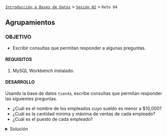 [`Introducción a Bases de Datos`](../../Readme.md) > [`Sesión 02`](../Readme.md) > `Reto 04`
	
## Agrupamientos

### OBJETIVO 

- Escribir consultas que permitan responder a algunas preguntas.

#### REQUISITOS 

1. MySQL Workbench instalado.

#### DESARROLLO

Usando la base de datos `tienda`, escribe consultas que permitan responder las siguientes preguntas.

- ¿Cuál es el nombre de los empleados cuyo sueldo es menor a $10,000?
- ¿Cuál es la cantidad mínima y máxima de ventas de cada empleado?
- ¿Cuál es el puesto de cada empleado?

<details><summary>Solución</summary>
<p>

- ¿Cuál es el nombre de los empleados cuyo sueldo es menor a $10,000?

   ```sql
   SELECT nombre, apellido_paterno
   FROM empleado
   WHERE id_puesto IN
	(SELECT id_puesto
         FROM puesto
         WHERE salario > 10000);
   ```
   
   ![imagen](imagenes/s1wr31.png)

- ¿Cuál es la cantidad mínima y máxima de ventas de cada empleado?

   ```sql
   SELECT id_empleado, min(total_ventas), max(total_ventas)
   FROM
	(SELECT clave, id_empleado, count(*) total_ventas
         FROM venta
         GROUP BY clave, id_empleado) AS sq
   GROUP BY id_empleado;
   ```
   
   ![imagen](imagenes/s2wr32.png)
   
- ¿Cuál es el puesto de cada empleado?

   ```sql
   SELECT nombre, apellido_paterno, (SELECT nombre FROM puesto WHERE id_puesto = e.id_puesto)
   FROM empleado AS e;
   ```
   ![imagen](imagenes/s2wr33.png)
</p>
</details> 
